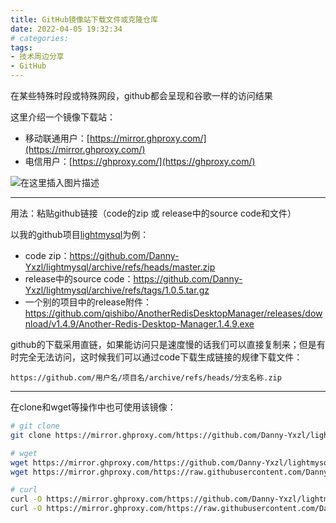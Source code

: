 ```yaml
---
title: GitHub镜像站下载文件或克隆仓库
date: 2022-04-05 19:32:34
# categories:
tags:
- 技术周边分享
- GitHub
---
```


在某些特殊时段或特殊网段，github都会呈现和谷歌一样的访问结果

这里介绍一个镜像下载站：
- 移动联通用户：[https://mirror.ghproxy.com/](https://mirror.ghproxy.com/)
- 电信用户：[https://ghproxy.com/](https://ghproxy.com/)

![在这里插入图片描述](https://cdn.yixiangzhilv.com/images/2dc01065cce4815fd80a1c8303b0aba0.png)

---

用法：粘贴github链接（code的zip 或 release中的source code和文件）

以我的github项目[lightmysql](https://github.com/Danny-Yxzl/lightmysql)为例：
- code zip：https://github.com/Danny-Yxzl/lightmysql/archive/refs/heads/master.zip
- release中的source code：https://github.com/Danny-Yxzl/lightmysql/archive/refs/tags/1.0.5.tar.gz
- 一个别的项目中的release附件：https://github.com/qishibo/AnotherRedisDesktopManager/releases/download/v1.4.9/Another-Redis-Desktop-Manager.1.4.9.exe

github的下载采用直链，如果能访问只是速度慢的话我们可以直接复制来；但是有时完全无法访问，这时候我们可以通过code下载生成链接的规律下载文件：

```text
https://github.com/用户名/项目名/archive/refs/heads/分支名称.zip
```

---

在clone和wget等操作中也可使用该镜像：

```bash
# git clone
git clone https://mirror.ghproxy.com/https://github.com/Danny-Yxzl/lightmysql

# wget
wget https://mirror.ghproxy.com/https://github.com/Danny-Yxzl/lightmysql/archive/refs/heads/master.zip
wget https://mirror.ghproxy.com/https://raw.githubusercontent.com/Danny-Yxzl/lightmysql/1.0.5/lightmysql.py

# curl
curl -O https://mirror.ghproxy.com/https://github.com/Danny-Yxzl/lightmysql/archive/refs/heads/master.zip
curl -O https://mirror.ghproxy.com/https://raw.githubusercontent.com/Danny-Yxzl/lightmysql/1.0.5/lightmysql.py
```
